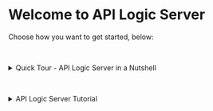 # Welcome to API Logic Server

Choose how you want to get started, below:

&nbsp;

<details markdown>

<summary> Quick Tour - API Logic Server in a Nutshell </summary>

&nbsp;

1. Execute the __Setup and Run__ procedure below 

2. **Start the Server**

<details markdown>

<summary> &nbsp;&nbsp;&nbsp;&nbsp;&nbsp;&nbsp;&nbsp; Show me how <br><br></summary>

&nbsp;

To run the ApiLogicProject app:

1. Start the Server:

    1. Click **Run and Debug**
    2. Use the dropdown to select **ApiLogicServer - No Security (e.g., for behave tests)**, and
    3. Click the green button to start the server
<br><br>

2. Start the Browser at localhost:5656 by **clicking the url shown in the console log.**

<figure><img src="https://github.com/ApiLogicServer/Docs/blob/main/docs/images/tutorial/2-apilogicproject-nutshell.png?raw=true"></figure>


</details>


3. Explore the automatic **Admin App, and Swagger**

    * To run Swagger: **Home page >> 2. API, with oas/Swagger**<br><br>

4. Explore the API
    * **Automatic API:** `api/expose_api_models.py`
    * **Custom Endpoint:** `api/customize_api.py` - see `add_order()`<br><br>


5. Review `logic/declare_logic.py`
    * Set a breakpoint at **breakpoint here**<br><br>

6. Explore **Custom APIs and Logic Execution / Debugging**
    * In swagger: **POST ServicesEndPoint/add_order > Try it out**
    * At the breakpoint, observe the 
        * **Debugger State** -- row attributes, etc
        * **Logic Log** -- line for each rule fire, showing row, with indents for chaining

</details>

&nbsp;

<details markdown>

<summary> API Logic Server Tutorial </summary>

&nbsp;

_Establish Your Python Environment_ to run the Tutorial, as follows:

1.  Execute the __Setup and Run__ procedure below, then 
2. [Open the Tutorial](Tutorial.md)

The standard API Logic Project Readme follows, below.

</details>

&nbsp;
